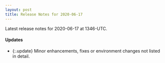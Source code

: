 ```yaml
---
layout: post
title: Release Notes for 2020-06-17
---
```


Latest release notes for 2020-06-17 at 1346-UTC.

<div class='updates' markdown='1'>

#### Updates

- {:.update} Minor enhancements, fixes or environment changes not listed in detail.

</div>



